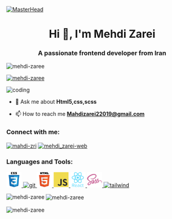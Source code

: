 [![MasterHead](https://repository-images.githubusercontent.com/582580525/23e90ecc-4b0c-4258-8fa1-c650b96348c2)](https://mehdi-zaree.github.io/Mehdi-zaree/)
<h1 align="center">Hi 👋, I'm Mehdi Zarei</h1>
<h3 align="center">A passionate frontend developer from Iran</h3>

<p align="left"> <img src="https://komarev.com/ghpvc/?username=mehdi-zaree&label=Profile%20views&color=0e75b6&style=flat" alt="mehdi-zaree" /> </p>

<p align="left"> <a href="https://github.com/ryo-ma/github-profile-trophy"><img src="https://github-profile-trophy.vercel.app/?username=mehdi-zaree" alt="mehdi-zaree" /></a> </p>
<img alt="coding" width="500" src="https://media.giphy.com/media/qgQUggAC3Pfv687qPC/giphy.gif">

- 💬 Ask me about **Html5,css,scss**

- 📫 How to reach me **Mahdizarei22019@gmail.com**

<h3 align="left">Connect with me:</h3>
<p align="left">
<a href="https://linkedin.com/in/mahdi-zri" target="blank"><img align="center" src="https://raw.githubusercontent.com/rahuldkjain/github-profile-readme-generator/master/src/images/icons/Social/linked-in-alt.svg" alt="mahdi-zri" height="30" width="40" /></a>
<a href="https://instagram.com/mehdi_zarei-web" target="blank"><img align="center" src="https://raw.githubusercontent.com/rahuldkjain/github-profile-readme-generator/master/src/images/icons/Social/instagram.svg" alt="mehdi_zarei-web" height="30" width="40" /></a>
</p>

<h3 align="left">Languages and Tools:</h3>
<p align="left"> <a href="https://www.w3schools.com/css/" target="_blank" rel="noreferrer"> <img src="https://raw.githubusercontent.com/devicons/devicon/master/icons/css3/css3-original-wordmark.svg" alt="css3" width="40" height="40"/> </a> <a href="https://git-scm.com/" target="_blank" rel="noreferrer"> <img src="https://www.vectorlogo.zone/logos/git-scm/git-scm-icon.svg" alt="git" width="40" height="40"/> </a> <a href="https://www.w3.org/html/" target="_blank" rel="noreferrer"> <img src="https://raw.githubusercontent.com/devicons/devicon/master/icons/html5/html5-original-wordmark.svg" alt="html5" width="40" height="40"/> </a> <a href="https://developer.mozilla.org/en-US/docs/Web/JavaScript" target="_blank" rel="noreferrer"> <img src="https://raw.githubusercontent.com/devicons/devicon/master/icons/javascript/javascript-original.svg" alt="javascript" width="40" height="40"/> </a> <a href="https://reactjs.org/" target="_blank" rel="noreferrer"> <img src="https://raw.githubusercontent.com/devicons/devicon/master/icons/react/react-original-wordmark.svg" alt="react" width="40" height="40"/> </a> <a href="https://sass-lang.com" target="_blank" rel="noreferrer"> <img src="https://raw.githubusercontent.com/devicons/devicon/master/icons/sass/sass-original.svg" alt="sass" width="40" height="40"/> </a> <a href="https://tailwindcss.com/" target="_blank" rel="noreferrer"> <img src="https://www.vectorlogo.zone/logos/tailwindcss/tailwindcss-icon.svg" alt="tailwind" width="40" height="40"/> </a> </p>

<p><img align="left" src="https://github-readme-stats.vercel.app/api/top-langs?username=mehdi-zaree&show_icons=true&locale=en&layout=compact" alt="mehdi-zaree" /></p>

<p>&nbsp;<img align="center" src="https://github-readme-stats.vercel.app/api?username=mehdi-zaree&show_icons=true&locale=en" alt="mehdi-zaree" /></p>

<p><img align="center" src="https://github-readme-streak-stats.herokuapp.com/?user=mehdi-zaree&" alt="mehdi-zaree" /></p>
